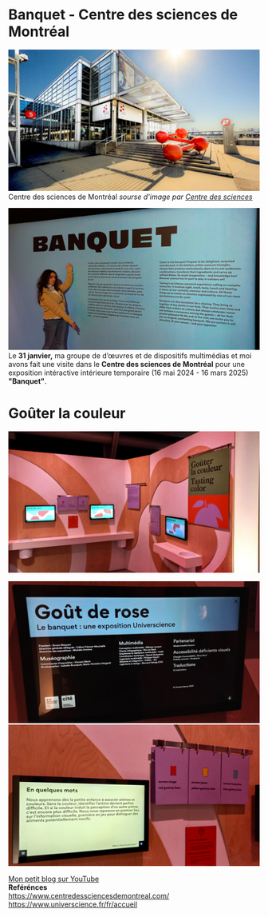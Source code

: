 # Banquet - Centre des sciences de Montréal

![photo](medias/Centre_edifice.jpeg)
Centre des sciences de Montréal *sourse d'image par [Centre des sciences](https://www.centredessciencesdemontreal.com/information-visiteurs)*

![photo](medias/banquet_entree_rada.jpg)
Le **31 janvier,** ma groupe de d’œuvres et de dispositifs multimédias et moi avons fait une visite dans le **Centre des sciences de Montréal** pour une exposition intéractive intérieure temporaire (16 mai 2024 - 16 mars 2025) **"Banquet"**.
# Goûter la couleur

![photo](medias/gouter_la_couleur.jpg)

![photo](medias/gout_du_rose_generiques.jpg)
![photo](medias/en_quelque_mots.jpg)

[Mon petit blog sur YouTube](https://youtu.be/HBgw46AmXJ8) <br>
**Reférénces** <br>
https://www.centredessciencesdemontreal.com/<br>
https://www.universcience.fr/fr/accueil
